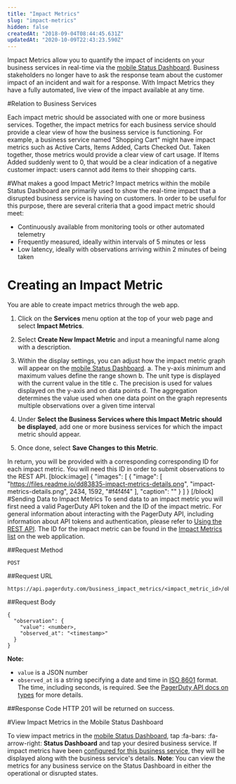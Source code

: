 ```yaml
---
title: "Impact Metrics"
slug: "impact-metrics"
hidden: false
createdAt: "2018-09-04T08:44:45.631Z"
updatedAt: "2020-10-09T22:43:23.590Z"
---
```

Impact Metrics allow you to quantify the impact of incidents on your business services in real-time via the [mobile Status Dashboard](https://support.pagerduty.com/docs/impact-metrics#view-impact-metrics-in-the-mobile-status-dashboard). Business stakeholders no longer have to ask the response team about the customer impact of an incident and wait for a response. With Impact Metrics they have a fully automated, live view of the impact available at any time.

#Relation to Business Services

Each impact metric should be associated with one or more business services. Together, the impact metrics for each business service should provide a clear view of how the business service is functioning. For example, a business service named "Shopping Cart" might have impact metrics such as Active Carts, Items Added, Carts Checked Out. Taken together, those metrics would provide a clear view of cart usage. If Items Added suddenly went to 0, that would be a clear indication of a negative customer impact: users cannot add items to their shopping carts.

#What makes a good Impact Metric?
Impact metrics within the mobile Status Dashboard are primarily used to show the real-time impact that a disrupted business service is having on customers. In order to be useful for this purpose, there are several criteria that a good impact metric should meet:
  * Continuously available from monitoring tools or other automated telemetry
  * Frequently measured, ideally within intervals of 5 minutes or less
  * Low latency, ideally with observations arriving within 2 minutes of being taken
 

# Creating an Impact Metric

You are able to create impact metrics through the web app.

1. Click on the **Services** menu option at the top of your web page and select **Impact Metrics**.
2. Select **Create New Impact Metric** and input a meaningful name along with a description.
3. Within the display settings, you can adjust how the impact metric graph will appear on the [mobile Status Dashboard](https://support.pagerduty.com/docs/using-mobile-status-dashboard).
     a. The y-axis minimum and maximum values define the range shown
     b. The unit type is displayed with the current value in the title
     c. The precision is used for values displayed on the y-axis and on data points
     d. The aggregation determines the value used when one data point on the graph represents multiple observations over a given time interval


4. Under **Select the Business Services where this Impact Metric should be displayed**, add one or more business services for which the impact metric should appear.
5. Once done, select **Save Changes to this Metric**.

In return, you will be provided with a corresponding corresponding ID for each impact metric. You will need this ID in order to submit observations to the REST API.
[block:image]
{
  "images": [
    {
      "image": [
        "https://files.readme.io/dd83835-impact-metrics-details.png",
        "impact-metrics-details.png",
        2434,
        1592,
        "#f4f4f4"
      ],
      "caption": ""
    }
  ]
}
[/block]
#Sending Data to Impact Metrics
To send data to an impact metric you will first need a valid PagerDuty API token and the ID of the impact metric. For general information about interacting with the PagerDuty API, including information about API tokens and authentication, please refer to [Using the REST API](doc:using-the-api). The ID for the impact metric can be found in the [Impact Metrics list](https://support.pagerduty.com/v1/docs/impact-metrics#section-creating-an-impact-metric) on the web application.

##Request Method
```
POST
```

##Request URL

```
https://api.pagerduty.com/business_impact_metrics/<impact_metric_id>/observations
```

##Request Body

```
{
  "observation": {
    "value": <number>,
    "observed_at": "<timestamp>"
  }
}
```

**Note:**
* `value` is a JSON number
* `observed_at` is a string specifying a date and time in [ISO 8601](https://en.wikipedia.org/wiki/ISO_8601) format. The time, including seconds, is required. See the [PagerDuty API docs on types](https://v2.developer.pagerduty.com/docs/types#datetime) for more details.

##Response Code
HTTP 201 will be returned on success.

#View Impact Metrics in the Mobile Status Dashboard

To view impact metrics in the [mobile Status Dashboard](https://support.pagerduty.com/docs/using-mobile-status-dashboard), tap :fa-bars: :fa-arrow-right: **Status Dashboard** and tap your desired business service. If impact metrics have been [configured for this business service](https://support.pagerduty.com/docs/impact-metrics#creating-an-impact-metric), they will be displayed along with the business service's details. **Note**: You can view the metrics for any business service on the Status Dashboard in either the operational or disrupted states.